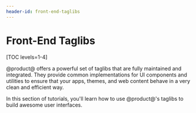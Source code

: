 ```yaml
---
header-id: front-end-taglibs
---
```


# Front-End Taglibs

[TOC levels=1-4]

@product@ offers a powerful set of taglibs that are fully maintained and 
integrated. They provide common implementations for UI components and utilities 
to ensure that your apps, themes, and web content behave in a very clean and 
efficient way. 

In this section of tutorials, you'll learn how to use @product@'s taglibs to 
build awesome user interfaces. 
